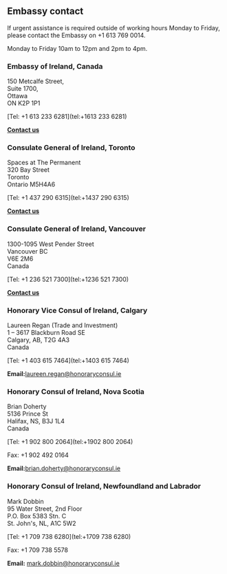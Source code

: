 ## Embassy contact

If urgent assistance is required outside of working hours Monday to Friday, please contact the Embassy on +1 613 769 0014.

Monday to Friday 10am to 12pm and 2pm to 4pm.

### Embassy of Ireland, Canada

150 Metcalfe Street,   
Suite 1700,   
Ottawa   
ON K2P 1P1

[Tel: +1 613 233 6281](tel:+1613 233 6281)

[**Contact us**](/en/canada/ottawa/contact/)

### Consulate General of Ireland, Toronto

Spaces at The Permanent   
320 Bay Street   
Toronto   
Ontario M5H4A6

[Tel: +1 437 290 6315](tel:+1437 290 6315)

[**Contact us**](/en/canada/toronto/contact/)

### Consulate General of Ireland, Vancouver

1300-1095 West Pender Street   
Vancouver BC   
V6E 2M6   
Canada

[Tel: +1 236 521 7300](tel:+1236 521 7300)

[**Contact us**](/en/canada/vancouver/contact/)

### Honorary Vice Consul of Ireland, Calgary

Laureen Regan (Trade and Investment)   
1 – 3617 Blackburn Road SE   
Calgary, AB, T2G 4A3   
Canada

[Tel: +1 403 615 7464](tel:+1403 615 7464)

**Email:**[laureen.regan@honoraryconsul.ie](mailto:Laureen.regan@honoraryconsul.ie)

### Honorary Consul of Ireland, Nova Scotia

Brian Doherty   
5136 Prince St   
Halifax, NS, B3J 1L4   
Canada

[Tel: +1 902 800 2064](tel:+1902 800 2064)

Fax: +1 902 492 0164

**Email:**[brian.doherty@honoraryconsul.ie](mailto:Brian.doherty@honoraryconsul.ie)

### Honorary Consul of Ireland, Newfoundland and Labrador

Mark Dobbin   
95 Water Street, 2nd Floor   
P.O. Box 5383 Stn. C   
St. John's, NL, A1C 5W2

[Tel: +1 709 738 6280](tel:+1709 738 6280)

Fax: +1 709 738 5578

**Email:** [mark.dobbin@honoraryconsul.ie](mailto:Mark.dobbin@honoraryconsul.ie)